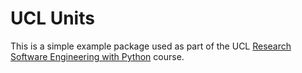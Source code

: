 UCL Units
==========

This is a simple example package used as part of the UCL
[Research Software Engineering with Python](https://github.com/UCL/rsd-engineeringcourse) course.
